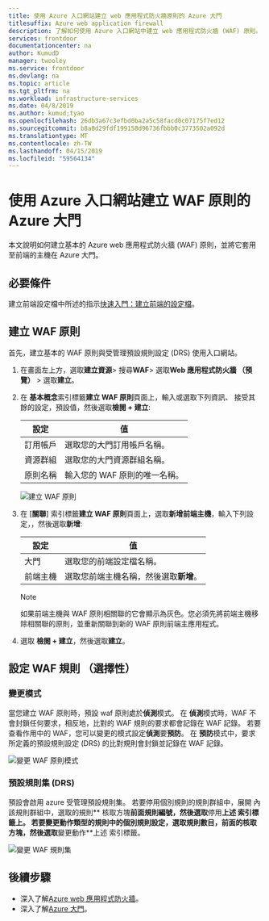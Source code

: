 ```yaml
---
title: 使用 Azure 入口網站建立 web 應用程式防火牆原則的 Azure 大門
titlesuffix: Azure web application firewall
description: 了解如何使用 Azure 入口網站中建立 web 應用程式防火牆 (WAF) 原則。
services: frontdoor
documentationcenter: na
author: KumudD
manager: twooley
ms.service: frontdoor
ms.devlang: na
ms.topic: article
ms.tgt_pltfrm: na
ms.workload: infrastructure-services
ms.date: 04/8/2019
ms.author: kumud;tyao
ms.openlocfilehash: 26db3a67c3efbd0ba2a5c58facd0c07175f7ed12
ms.sourcegitcommit: b8a8d29fdf199158d96736fbbb0c3773502a092d
ms.translationtype: MT
ms.contentlocale: zh-TW
ms.lasthandoff: 04/15/2019
ms.locfileid: "59564134"
---
```

# <a name="create-a-waf-policy-for-azure-front-door-by-using-the-azure-portal"></a>使用 Azure 入口網站建立 WAF 原則的 Azure 大門

本文說明如何建立基本的 Azure web 應用程式防火牆 (WAF) 原則，並將它套用至前端的主機在 Azure 大門。

## <a name="prerequisites"></a>必要條件

建立前端設定檔中所述的指示[快速入門：建立前端的設定檔](quickstart-create-front-door.md)。 

## <a name="create-a-waf-policy"></a>建立 WAF 原則

首先，建立基本的 WAF 原則與受管理預設規則設定 (DRS) 使用入口網站。 

1. 在畫面左上方，選取**建立資源**> 搜尋**WAF**> 選取**Web 應用程式防火牆 （預覽）** > 選取**建立**。
2. 在 **基本概念**索引標籤**建立 WAF 原則**頁面上，輸入或選取下列資訊、 接受其餘的設定，預設值，然後選取**檢閱 + 建立**:

    | 設定                 | 值                                              |
    | ---                     | ---                                                |
    | 訂用帳戶            |選取您的大門訂用帳戶名稱。|
    | 資源群組          |選取您的大門資源群組名稱。|
    | 原則名稱             |輸入您的 WAF 原則的唯一名稱。|

   ![建立 WAF 原則](./media/waf-front-door-create-portal/basic.png)

3. 在 [**關聯**] 索引標籤**建立 WAF 原則**頁面上，選取**新增前端主機**，輸入下列設定，，然後選取**新增**:

    | 設定                 | 值                                              |
    | ---                     | ---                                                |
    | 大門              | 選取您的前端設定檔名稱。|
    | 前端主機           | 選取您前端主機名稱，然後選取**新增**。|
    
    > [!NOTE]
    > 如果前端主機與 WAF 原則相關聯的它會顯示為灰色。您必須先將前端主機移除相關聯的原則，並重新關聯到新的 WAF 原則前端主應用程式。
1. 選取 **檢閱 + 建立**，然後選取**建立**。

## <a name="configure-waf-rules-optional"></a>設定 WAF 規則 （選擇性）

### <a name="change-mode"></a>變更模式

當您建立 WAF 原則時，預設 waf 原則處於**偵測**模式。 在 **偵測**模式時，WAF 不會封鎖任何要求，相反地，比對的 WAF 規則的要求都會記錄在 WAF 記錄。
若要查看作用中的 WAF，您可以變更的模式設定**偵測**要**預防**。 在 **預防**模式中，要求所定義的預設規則設定 (DRS) 的比對規則會封鎖並記錄在 WAF 記錄。

 ![變更 WAF 原則模式](./media/waf-front-door-create-portal/policy.png)

### <a name="default-rule-set-drs"></a>預設規則集 (DRS)

預設會啟用 azure 受管理預設規則集。 若要停用個別規則的規則群組中，展開 內該規則群組中，選取的規則** 核取方塊**前面規則編號，然後選取**停用**上述 索引標籤上。 若要變更動作類型的規則中的個別規則設定，選取規則數目，前面的核取方塊，然後選取**變更動作**上述 索引標籤。

 ![變更 WAF 規則集](./media/waf-front-door-create-portal/managed.png)

## <a name="next-steps"></a>後續步驟

- 深入了解[Azure web 應用程式防火牆](waf-overview.md)。
- 深入了解[Azure 大門](front-door-overview.md)。




